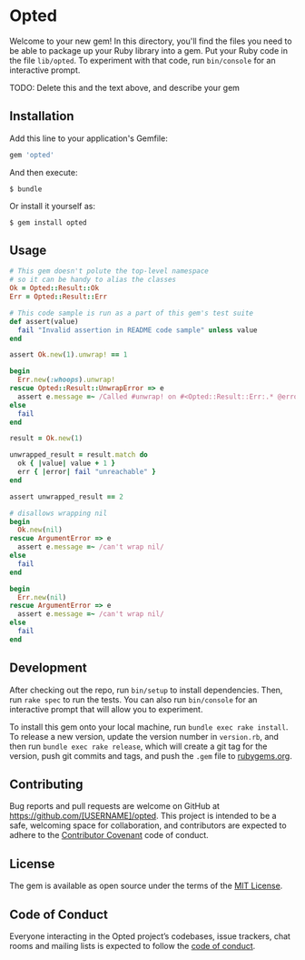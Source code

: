 # Opted

Welcome to your new gem! In this directory, you'll find the files you need to be able to package up your Ruby library into a gem. Put your Ruby code in the file `lib/opted`. To experiment with that code, run `bin/console` for an interactive prompt.

TODO: Delete this and the text above, and describe your gem

## Installation

Add this line to your application's Gemfile:

```ruby
gem 'opted'
```

And then execute:

    $ bundle

Or install it yourself as:

    $ gem install opted

## Usage

<!-- BEGIN CODE SAMPLE -->
```ruby
# This gem doesn't polute the top-level namespace
# so it can be handy to alias the classes
Ok = Opted::Result::Ok
Err = Opted::Result::Err

# This code sample is run as a part of this gem's test suite
def assert(value)
  fail "Invalid assertion in README code sample" unless value
end

assert Ok.new(1).unwrap! == 1

begin
  Err.new(:whoops).unwrap!
rescue Opted::Result::UnwrapError => e
  assert e.message =~ /Called #unwrap! on #<Opted::Result::Err:.* @error=:whoops>/
else
  fail
end

result = Ok.new(1)

unwrapped_result = result.match do
  ok { |value| value + 1 }
  err { |error| fail "unreachable" }
end

assert unwrapped_result == 2

# disallows wrapping nil
begin
  Ok.new(nil)
rescue ArgumentError => e
  assert e.message =~ /can't wrap nil/
else
  fail
end

begin
  Err.new(nil)
rescue ArgumentError => e
  assert e.message =~ /can't wrap nil/
else
  fail
end
```

## Development

After checking out the repo, run `bin/setup` to install dependencies. Then, run `rake spec` to run the tests. You can also run `bin/console` for an interactive prompt that will allow you to experiment.

To install this gem onto your local machine, run `bundle exec rake install`. To release a new version, update the version number in `version.rb`, and then run `bundle exec rake release`, which will create a git tag for the version, push git commits and tags, and push the `.gem` file to [rubygems.org](https://rubygems.org).

## Contributing

Bug reports and pull requests are welcome on GitHub at https://github.com/[USERNAME]/opted. This project is intended to be a safe, welcoming space for collaboration, and contributors are expected to adhere to the [Contributor Covenant](http://contributor-covenant.org) code of conduct.

## License

The gem is available as open source under the terms of the [MIT License](https://opensource.org/licenses/MIT).

## Code of Conduct

Everyone interacting in the Opted project’s codebases, issue trackers, chat rooms and mailing lists is expected to follow the [code of conduct](https://github.com/[USERNAME]/opted/blob/master/CODE_OF_CONDUCT.md).
